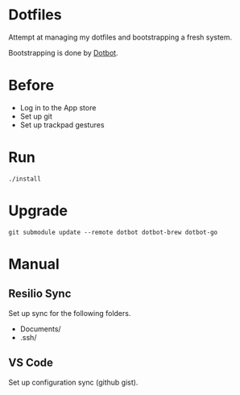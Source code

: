 # Dotfiles

Attempt at managing my dotfiles and bootstrapping a fresh system.

Bootstrapping is done by [Dotbot]("https://github.com/anishathalye/dotbot").

# Before

* Log in to the App store
* Set up git
* Set up trackpad gestures 

# Run

```
./install
```

# Upgrade

```
git submodule update --remote dotbot dotbot-brew dotbot-go
```

# Manual

## Resilio Sync

Set up sync for the following folders.

* Documents/
* .ssh/

## VS Code

Set up configuration sync (github gist).
